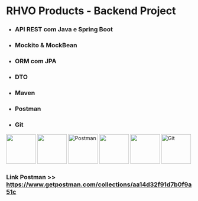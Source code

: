 # RHVO Products - Backend Project

* ### API REST com Java e Spring Boot
* ### Mockito & MockBean
* ### ORM com JPA
* ### DTO
* ### Maven
* ### Postman
* ### Git

<div display: inline-block>
    <img src="https://cdn.jsdelivr.net/gh/devicons/devicon/icons/java/java-original.svg" width="80" heigth="80" />
    <img src="https://cdn.jsdelivr.net/gh/devicons/devicon/icons/spring/spring-original.svg" width="80" heigth="80" />
    <img src="https://www.vectorlogo.zone/logos/getpostman/getpostman-icon.svg" alt="Postman" width="80" height="80"/>
    <img src="https://junit.org/junit5/assets/img/junit5-logo.png" width="80" height="80">
    <img src="https://cdn.jsdelivr.net/gh/devicons/devicon/icons/postgresql/postgresql-original.svg" width="80" heigth="80" />
    <img src="https://cdn.jsdelivr.net/gh/devicons/devicon/icons/git/git-plain.svg" alt="Git" width="80" heigth="80" />
</div>

### Link Postman >> <https://www.getpostman.com/collections/aa14d32f91d7b0f9a51c>
